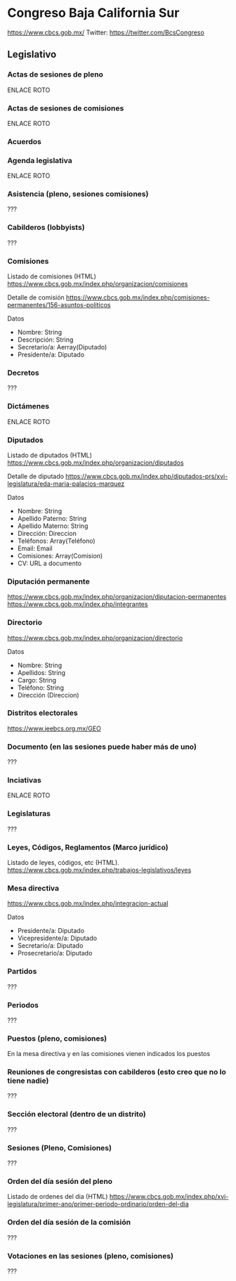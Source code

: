 # Congreso Baja California Sur

https://www.cbcs.gob.mx/
Twitter: https://twitter.com/BcsCongreso

## Legislativo

### Actas de sesiones de pleno

ENLACE ROTO

### Actas de sesiones de comisiones

ENLACE ROTO

### Acuerdos

### Agenda legislativa

ENLACE ROTO

### Asistencia (pleno, sesiones comisiones)

???

### Cabilderos (lobbyists)

???

### Comisiones

Listado de comisiones (HTML)
https://www.cbcs.gob.mx/index.php/organizacion/comisiones

Detalle de comisión
https://www.cbcs.gob.mx/index.php/comisiones-permanentes/156-asuntos-politicos

Datos
- Nombre: String
- Descripción: String
- Secretario/a: Aerray(Diputado)
- Presidente/a: Diputado

### Decretos

???

### Dictámenes

ENLACE ROTO

### Diputados

Listado de diputados (HTML)
https://www.cbcs.gob.mx/index.php/organizacion/diputados

Detalle de diputado
https://www.cbcs.gob.mx/index.php/diputados-prs/xvi-legislatura/eda-maria-palacios-marquez

Datos
- Nombre: String
- Apellido Paterno: String
- Apellido Materno: String
- Dirección: Direccion
- Teléfonos: Array(Teléfono)
- Email: Email
- Comisiones: Array(Comision)
- CV: URL a documento

### Diputación permanente

https://www.cbcs.gob.mx/index.php/organizacion/diputacion-permanentes
https://www.cbcs.gob.mx/index.php/integrantes

### Directorio

https://www.cbcs.gob.mx/index.php/organizacion/directorio

Datos
- Nombre: String
- Apellidos: String
- Cargo: String
- Teléfono: String
- Dirección (Direccion)

### Distritos electorales

https://www.ieebcs.org.mx/GEO

### Documento (en las sesiones puede haber más de uno)

???

### Inciativas

ENLACE ROTO

### Legislaturas

???

### Leyes, Códigos, Reglamentos (Marco jurídico)

Listado de leyes, códigos, etc (HTML).
https://www.cbcs.gob.mx/index.php/trabajos-legislativos/leyes

### Mesa directiva

https://www.cbcs.gob.mx/index.php/integracion-actual

Datos
- Presidente/a: Diputado
- Vicepresidente/a: Diputado
- Secretario/a: Diputado
- Prosecretario/a: Diputado

### Partidos

???

### Periodos

???

### Puestos (pleno, comisiones)

En la mesa directiva y en las comisiones vienen indicados los puestos

### Reuniones de congresistas con cabilderos (esto creo que no lo tiene nadie)

???

### Sección electoral (dentro de un distrito)

???

### Sesiones (Pleno, Comisiones)

???

### Orden del día sesión del pleno

Listado de ordenes del dia (HTML)
https://www.cbcs.gob.mx/index.php/xvi-legislatura/primer-ano/primer-periodo-ordinario/orden-del-dia

### Orden del día sesión de la comisión

???

### Votaciones en las sesiones (pleno, comisiones)

???
